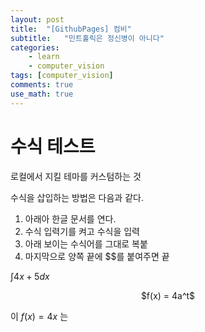 ```yaml
---
layout: post
title:  "[GithubPages] 컴비"
subtitle:   "민트홀릭은 정신병이 아니다"
categories: 
    - learn
    - computer_vision
tags: [computer_vision]
comments: true
use_math: true
---
```


# 수식 테스트


로컬에서 지킬 테마를 커스텀하는 것

수식을 삽입하는 방법은 다음과 같다.

1. 아래아 한글 문서를 연다.
2. 수식 입력기를 켜고 수식을 입력
3. 아래 보이는 수식어를 그대로 복붙
4. 마지막으로 양쪽 끝에 $$를 붙여주면 끝


$\int 4x+5dx$  
<center>$f(x) = 4a^t$</center>

이 $f(x) = 4x$ 는

